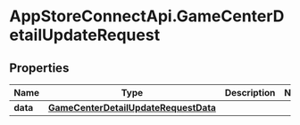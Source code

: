 # AppStoreConnectApi.GameCenterDetailUpdateRequest

## Properties

Name | Type | Description | Notes
------------ | ------------- | ------------- | -------------
**data** | [**GameCenterDetailUpdateRequestData**](GameCenterDetailUpdateRequestData.md) |  | 


